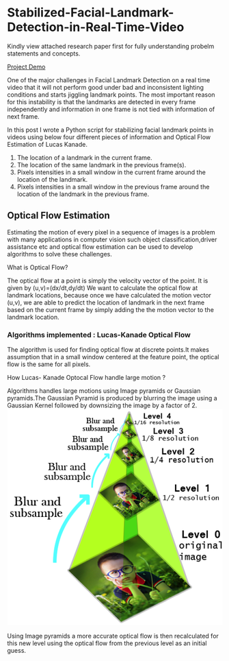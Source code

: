 # Stabilized-Facial-Landmark-Detection-in-Real-Time-Video
Kindly view attached research paper first for fully understanding probelm statements and concepts.

[Project Demo](https://www.linkedin.com/feed/update/urn:li:activity:6467719103737102336/)

One of the major challenges in Facial Landmark Detection on a real time video that it will not perform good under bad and inconsistent lighting conditions and starts jiggling landmark points. The most important reason for this instability is that the landmarks are detected in every frame independently and information in one frame is not tied with information of next frame. 

In this post I wrote a Python script for stabilizing facial landmark points in videos using below four different pieces of information and Optical Flow Estimation of Lucas Kanade. 

1. The location of a landmark in the current frame.
2. The location of the same landmark in the previous frame(s).
3. Pixels intensities in a small window in the current frame around the location of the landmark.
4. Pixels intensities in a small window in the previous frame around the location of the landmark in the previous frame.

## Optical Flow Estimation
Estimating the motion of every pixel in a sequence of images is a problem with many applications in computer vision such object classification,driver assistance etc and optical flow estimation can be used to develop algorithms to solve these challenges.

What is Optical Flow?

The optical flow at a point is simply the velocity vector of the point. It is given by
                      (u,v)=(dx/dt,dy/dt)
We want to calculate the optical flow at landmark locations, because once we have calculated the motion vector (u,v), we are able to predict the location of landmark in the next frame based on the current frame by simply adding the the motion vector to the landmark location.

### Algorithms implemented : Lucas-Kanade Optical Flow 
The algorithm is used for finding optical flow at discrete points.It makes assumption that in a small window centered at the feature point, the optical flow is the same for all pixels.

How Lucas- Kanade Optocal Flow handle large motion ?

Algorithms handles large motions using Image pyramids or Gaussian pyramids.The Gaussian Pyramid is produced by blurring the image using a Gaussian Kernel followed by downsizing the image by a factor of 2.
![alt text](https://github.com/mayankvik2/Stabilized-Facial-Landmark-Detection-in-Real-Time-Video/blob/master/ImagePyramid.png)

Using Image pyramids a more accurate optical flow is then recalculated for this new level using the optical flow from the previous level as an initial guess.
